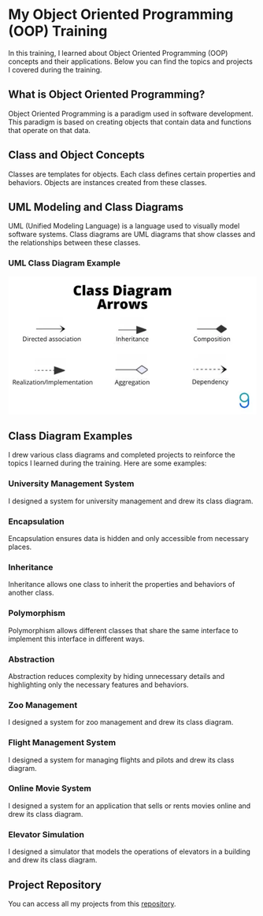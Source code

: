 # My Object Oriented Programming (OOP) Training

In this training, I learned about Object Oriented Programming (OOP) concepts and their applications. Below you can find the topics and projects I covered during the training.

## What is Object Oriented Programming?

Object Oriented Programming is a paradigm used in software development. This paradigm is based on creating objects that contain data and functions that operate on that data.

## Class and Object Concepts

Classes are templates for objects. Each class defines certain properties and behaviors. Objects are instances created from these classes.

## UML Modeling and Class Diagrams

UML (Unified Modeling Language) is a language used to visually model software systems. Class diagrams are UML diagrams that show classes and the relationships between these classes.

### UML Class Diagram Example

![UML Class Diagram](https://raw.githubusercontent.com/MeNasy/UML_Diagram_Projects/main/UML_Diagram_Image.webp)

## Class Diagram Examples

I drew various class diagrams and completed projects to reinforce the topics I learned during the training. Here are some examples:

### University Management System
I designed a system for university management and drew its class diagram.

### Encapsulation

Encapsulation ensures data is hidden and only accessible from necessary places.

### Inheritance

Inheritance allows one class to inherit the properties and behaviors of another class.

### Polymorphism

Polymorphism allows different classes that share the same interface to implement this interface in different ways.

### Abstraction

Abstraction reduces complexity by hiding unnecessary details and highlighting only the necessary features and behaviors.

### Zoo Management

I designed a system for zoo management and drew its class diagram.

### Flight Management System

I designed a system for managing flights and pilots and drew its class diagram.

### Online Movie System

I designed a system for an application that sells or rents movies online and drew its class diagram.

### Elevator Simulation

I designed a simulator that models the operations of elevators in a building and drew its class diagram.

## Project Repository

You can access all my projects from this [repository](https://github.com/MeNasy/UML_Diagram_Projects).
